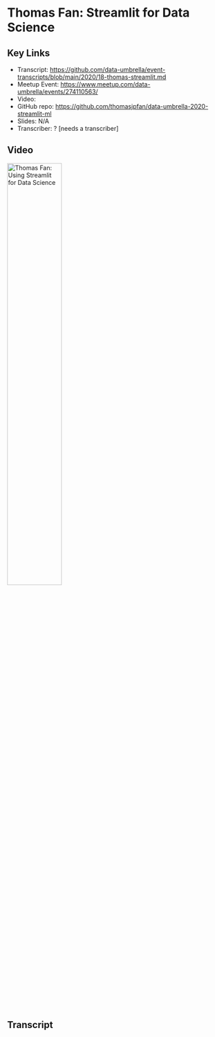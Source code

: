 # Thomas Fan: Streamlit for Data Science

## Key Links
- Transcript:  https://github.com/data-umbrella/event-transcripts/blob/main/2020/18-thomas-streamlit.md
- Meetup Event:  https://www.meetup.com/data-umbrella/events/274110563/
- Video:   
- GitHub repo:  https://github.com/thomasjpfan/data-umbrella-2020-streamlit-ml
- Slides:  N/A
- Transcriber:  ? [needs a transcriber]


## Video

<a href="http://www.youtube.com/watch?feature=player_embedded&v=" target="_blank"><img src="http://   .jpg" 
alt="Thomas Fan: Using Streamlit for Data Science" width="50%" /></a>

## Transcript
